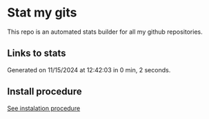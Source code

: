 # Stat my gits

This repo is an automated stats builder for all my github repositories.

## Links to stats


Generated on 11/15/2024 at 12:42:03 in 0 min, 2 seconds.

## Install procedure

[See instalation procedure](./src/install.md)
